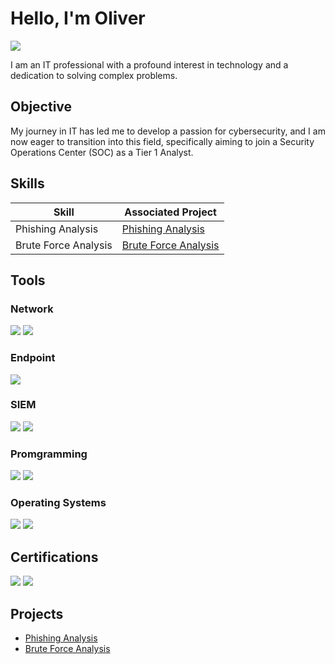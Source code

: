 # Hello, I'm Oliver
<a href="https://linkedin.com/in/oliver-philbin-3716b61b6/"><img src="https://img.shields.io/badge/-LinkedIn-0072b1?&style=for-the-badge&logo=linkedin&logoColor=white" /></a>

I am an IT professional with a profound interest in technology and a dedication to solving complex problems.

## Objective

My journey in IT has led me to develop a passion for cybersecurity, and I am now eager to transition into this field, specifically aiming to join a Security Operations Center (SOC) as a Tier 1 Analyst.

## Skills

| Skill                                         | Associated Project         |
|-----------------------------------------------|----------------------------|
| Phishing Analysis          | <a href="https://github.com/oli-philbin/Phishing-Analysis/tree/main">Phishing Analysis</a>|
| Brute Force Analysis       | <a href="https://github.com/oli-philbin/Brute-Force-Analysis/main">Brute Force Analysis</a>|



## Tools

### Network
<div>
    <img src="https://img.shields.io/badge/-Wireshark-1679A7?&style=for-the-badge&logo=Wireshark&logoColor=white" />
    <img src="https://img.shields.io/badge/-TCPDUMP-EF3B2D?&style=for-the-badge&logo=TCPDUMP&logoColor=white" />
</div>

### Endpoint
<div>
    <img src="https://img.shields.io/badge/-Microsoft_Defender_for_Endpoint-00A4EF?&style=for-the-badge&logo=Microsoft&logoColor=white" />
</div>

### SIEM
<div>
    <img src="https://img.shields.io/badge/-Microsoft_Sentinel-0078D4?&style=for-the-badge&logo=Microsoft&logoColor=white" />
    <img src="https://img.shields.io/badge/-Elastic-005571?&style=for-the-badge&logo=Elastic&logoColor=white" />
</div>

### Promgramming
<div>
    <img src="https://img.shields.io/badge/-Python-BF00FF?&style=for-the-badge&logo=Python&logoColor=white" />
    <img src="https://img.shields.io/badge/-SQL-00FF80?&style=for-the-badge&logo=SQL&logoColor=white" />
</div>

### Operating Systems
<div>
    <img src="https://img.shields.io/badge/-Linux-3776AB?&style=for-the-badge&logo=Linux&logoColor=white" />
    <img src="https://img.shields.io/badge/-Windows-31B404?&style=for-the-badge&logo=Windows&logoColor=white" />
</div>


## Certifications
<div>
  
<img src="https://img.shields.io/badge/-Google%20CyberSecurity%20Professional-4285F4?&style=for-the-badge&logo=google&logoColor=white" />
<img src="https://img.shields.io/badge/-Network%2B-007ACC?&style=for-the-badge&logo=CompTIA&logoColor=white" />

</div>

## Projects
- <a href="https://github.com/oli-philbin/Phishing-Analysis/tree/main">Phishing Analysis</a>
- <a href="https://github.com/oli-philbin/Bruce-Force-Analysis/tree/main">Brute Force Analysis</a>


